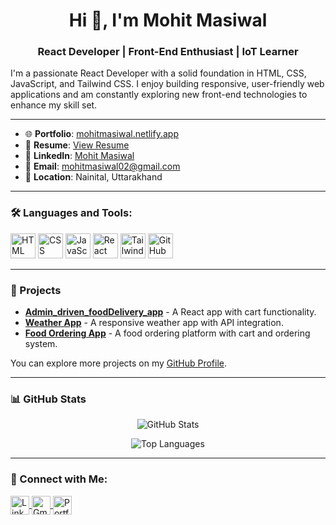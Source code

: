 <h1 align="center">Hi 👋, I'm Mohit Masiwal</h1>
<h3 align="center">React Developer | Front-End Enthusiast | IoT Learner</h3>

I'm a passionate React Developer with a solid foundation in HTML, CSS, JavaScript, and Tailwind CSS. I enjoy building responsive, user-friendly web applications and am constantly exploring new front-end technologies to enhance my skill set. 

---

- 🌐 **Portfolio**: [mohitmasiwal.netlify.app]( https://curious-frangollo-29cca9.netlify.app/)
- 📄 **Resume**: [View Resume](https://drive.google.com/file/d/1vVeyYM1X-s08C2U-f4PoTGeClW-YL65-/view?usp=sharing)
- 💼 **LinkedIn**: [Mohit Masiwal](https://www.linkedin.com/in/mohit-masiwal-0b08b1324)
- 📧 **Email**: mohitmasiwal02@gmail.com
- 📍 **Location**: Nainital, Uttarakhand

---

### 🛠 Languages and Tools:
<p align="left">
  <img src="https://img.icons8.com/color/48/000000/html-5.png" alt="HTML" height="40"/>
  <img src="https://img.icons8.com/color/48/000000/css3.png" alt="CSS" height="40"/>
  <img src="https://img.icons8.com/color/48/000000/javascript.png" alt="JavaScript" height="40"/>
  <img src="https://img.icons8.com/color/48/000000/react-native.png" alt="React" height="40"/>
  <img src="https://img.icons8.com/color/48/000000/tailwindcss.png" alt="Tailwind CSS" height="40"/>
  <img src="https://img.icons8.com/color/48/000000/github.png" alt="GitHub" height="40"/>
</p>

---

### 📂 Projects
- **[Admin_driven_foodDelivery_app](https://github.com/mohitmasiwal/rentalcloths.git)** - A React app with cart functionality.
- **[Weather App](https://github.com/mohitmasiwal/weatherapp.git)** - A responsive weather app with API integration.
- **[Food Ordering App](https://github.com/mohitmasiwal/recipes.git)** - A food ordering platform with cart and ordering system.

You can explore more projects on my [GitHub Profile](https://github.com/mohitmasiwal).

---

### 📊 GitHub Stats
<p align="center">
  <img src="https://github-readme-stats.vercel.app/api?username=mohitmasiwal&show_icons=true&theme=radical" alt="GitHub Stats"/>
</p>
<p align="center">
  <img src="https://github-readme-stats.vercel.app/api/top-langs/?username=mohitmasiwal&layout=compact&theme=radical" alt="Top Languages"/>
</p>

---

### 🤝 Connect with Me:
<p align="left">
  <a href="https://www.linkedin.com/in/mohit-masiwal-0b08b1324" target="_blank">
    <img align="center" src="https://img.icons8.com/fluent/48/000000/linkedin.png" alt="LinkedIn" height="30" width="30" />
  </a>
  <a href="mailto:mohitmasiwal02@gmail.com" target="_blank">
    <img align="center" src="https://img.icons8.com/fluent/48/000000/gmail.png" alt="Gmail" height="30" width="30" />
  </a>
  <a href=" https://curious-frangollo-29cca9.netlify.app/" target="_blank">
    <img align="center" src="https://img.icons8.com/fluent/48/000000/domain.png" alt="Portfolio" height="30" width="30" />
  </a>
</p>
 






 

